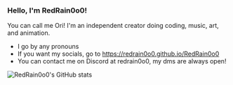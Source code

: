 ### Hello, I'm RedRain0o0!
You can call me Ori! I'm an independent creator doing coding, music, art, and animation.
- I go by any pronouns
- If you want my socials, go to https://redrain0o0.github.io/RedRain0o0
- You can contact me on Discord at redrain0o0, my dms are always open!


![RedRain0o0's GitHub stats](https://github-readme-stats.vercel.app/api?username=redrain0o0&show_icons=true&theme=swift)

